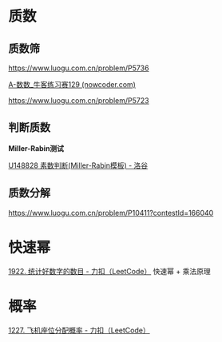 

# 质数

## 质数筛

https://www.luogu.com.cn/problem/P5736

[A-数数_牛客练习赛129 (nowcoder.com)](https://ac.nowcoder.com/acm/contest/90074/A)

https://www.luogu.com.cn/problem/P5723



## 判断质数

**Miller-Rabin测试**

[U148828 素数判断(Miller-Rabin模板) - 洛谷](https://www.luogu.com.cn/problem/U148828) 



## 质数分解

https://www.luogu.com.cn/problem/P10411?contestId=166040





# 快速幂

[1922. 统计好数字的数目 - 力扣（LeetCode）](https://leetcode.cn/problems/count-good-numbers/description/) 快速幂 + 乘法原理



# 概率

[1227. 飞机座位分配概率 - 力扣（LeetCode）](https://leetcode.cn/problems/airplane-seat-assignment-probability/description/)

